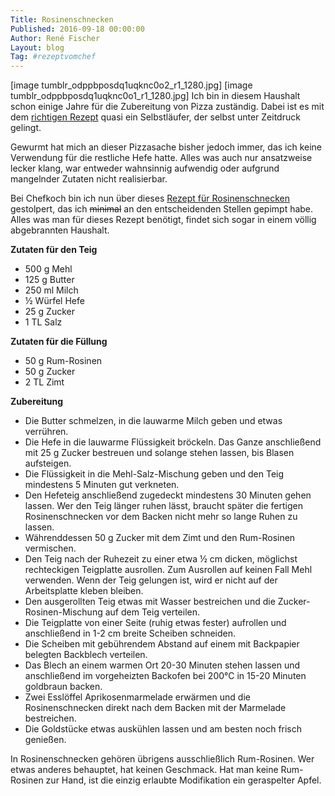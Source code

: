```yaml
---
Title: Rosinenschnecken
Published: 2016-09-18 00:00:00
Author: René Fischer
Layout: blog
Tag: #rezeptvomchef
---
```

[image tumblr_odppbposdq1uqknc0o2_r1_1280.jpg]
[image tumblr_odppbposdq1uqknc0o1_r1_1280.jpg]
Ich bin in diesem Haushalt schon einige Jahre für die Zubereitung von Pizza zuständig. Dabei ist es mit dem [richtigen Rezept](/familienpizza) quasi ein Selbstläufer, der selbst unter Zeitdruck gelingt.

Gewurmt hat mich an dieser Pizzasache bisher jedoch immer, das ich keine Verwendung für die restliche Hefe hatte. Alles was auch nur ansatzweise lecker klang, war entweder wahnsinnig aufwendig oder aufgrund mangelnder Zutaten nicht realisierbar.

Bei Chefkoch bin ich nun über dieses [Rezept für Rosinenschnecken](http://www.chefkoch.de/rezepte/848621190292368/Hefe-Schnecken.html) gestolpert, das ich ~~minimal~~ an den entscheidenden Stellen gepimpt habe. Alles was man für dieses Rezept benötigt, findet sich sogar in einem völlig abgebrannten Haushalt.

**Zutaten für den Teig**

* 500 g Mehl
* 125 g Butter
* 250 ml Milch
* ½ Würfel Hefe
* 25 g Zucker
* 1 TL Salz

**Zutaten für die Füllung**

* 50 g Rum-Rosinen
* 50 g Zucker
* 2 TL Zimt

**Zubereitung**

* Die Butter schmelzen, in die lauwarme Milch geben und etwas verrühren.
* Die Hefe in die lauwarme Flüssigkeit bröckeln. Das Ganze anschließend mit 25 g Zucker bestreuen und solange stehen lassen, bis Blasen aufsteigen.
* Die Flüssigkeit in die Mehl-Salz-Mischung geben und den Teig mindestens 5 Minuten gut verkneten.
* Den Hefeteig anschließend zugedeckt mindestens 30 Minuten gehen lassen. Wer den Teig länger ruhen lässt, braucht später die fertigen Rosinenschnecken vor dem Backen nicht mehr so lange Ruhen zu lassen.
* Währenddessen 50 g Zucker mit dem Zimt und den Rum-Rosinen vermischen.
* Den Teig nach der Ruhezeit zu einer etwa ½ cm dicken, möglichst rechteckigen Teigplatte ausrollen. Zum Ausrollen auf keinen Fall Mehl verwenden. Wenn der Teig gelungen ist, wird er nicht auf der Arbeitsplatte kleben bleiben.
* Den ausgerollten Teig etwas mit Wasser bestreichen und die Zucker-Rosinen-Mischung auf dem Teig verteilen.
* Die Teigplatte von einer Seite (ruhig etwas fester) aufrollen und anschließend in 1-2 cm breite Scheiben schneiden.
* Die Scheiben mit gebührendem Abstand auf einem mit Backpapier belegten Backblech verteilen.
* Das Blech an einem warmen Ort 20-30 Minuten stehen lassen und anschließend im vorgeheizten Backofen bei 200°C in 15-20 Minuten goldbraun backen.
* Zwei Esslöffel Aprikosenmarmelade erwärmen und die Rosinenschnecken direkt nach dem Backen mit der Marmelade bestreichen.
* Die Goldstücke etwas auskühlen lassen und am besten noch frisch genießen.

In Rosinenschnecken gehören übrigens ausschließlich Rum-Rosinen. Wer etwas anderes behauptet, hat keinen Geschmack. Hat man keine Rum-Rosinen zur Hand, ist die einzig erlaubte Modifikation ein geraspelter Apfel.